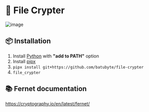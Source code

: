 # 🔐 File Crypter
![image](https://github.com/user-attachments/assets/3ea1856e-a8fb-459d-b2fc-8bf9b5a41547)

## 📦 Installation
1. Install [Python](https://www.python.org/downloads) with **"add to PATH"** option
2. Install [pipx](https://pipx.pypa.io/latest/installation/#installing-pipx)
3. ``pipx install git+https://github.com/batubyte/file-crypter``
4. ``file_crypter``

## 📚 Fernet documentation
https://cryptography.io/en/latest/fernet/
